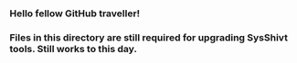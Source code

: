 ### Hello fellow GitHub traveller!
### Files in this directory are still required for upgrading SysShivt tools. Still works to this day.
